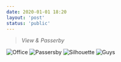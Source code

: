 ```yaml
---
date: 2020-01-01 18:20
layout: 'post'
status: 'public'
---
```


> *View & Passerby*
 
![Office](https://cdn.pixabay.com/photo/2020/09/25/02/43/place-5600341_1280.jpg)
![Passersby](https://cdn.pixabay.com/photo/2020/05/09/14/10/camera-5149838_1280.jpg)
![Silhouette](https://cdn.pixabay.com/photo/2020/10/15/06/23/06-23-24-506_1280.jpg)
![Guys](https://cdn.pixabay.com/photo/2020/10/15/06/37/06-37-33-369_1280.jpg)

